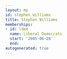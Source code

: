 ```yaml
---
layout: mp
id: stephen_williams
title: Stephen Williams
memberships:
- id: ldem
  name: Liberal Democrats
  start: '2005-06-28'
  end: 
autogenerated: true
---
```


